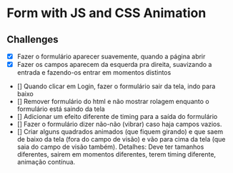 # Form with JS and CSS Animation #

## Challenges ##

- [x] Fazer o formulário aparecer suavemente, quando a página abrir
- [x] Fazer os campos aparecem da esquerda pra direita, suavizando a entrada e fazendo-os entrar em momentos distintos
- [] Quando clicar em Login, fazer o formulário sair da tela, indo para baixo
- [] Remover formulário do html e não mostrar rolagem enquanto o formulário está saindo da tela
- [] Adicionar um efeito diferente de timing para a saída do formulário
- [] Fazer o formulário dizer não-não (vibrar) caso haja campos vazios.
- [] Criar alguns quadrados animados (que fiquem girando) e que saem de baixo da tela (fora do campo de visão) e vão para cima da tela (que saia do campo de visão também). Detalhes: Deve ter tamanhos diferentes, sairem em momentos diferentes, terem timing diferente, animação contínua.